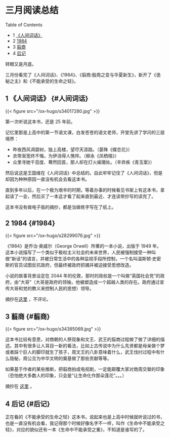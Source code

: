 # 三月阅读总结


<div class="ox-hugo-toc toc has-section-numbers">

<div class="heading">Table of Contents</div>

- <span class="section-num">1</span> [《人间词话》](#人间词话)
- <span class="section-num">2</span> [1984](#1984)
- <span class="section-num">3</span> [翦商](#翦商)
- <span class="section-num">4</span> [后记](#后记)

</div>
<!--endtoc-->

转眼又是月底。

三月份看完了《人间词话》、《1984》、《翦商:殷周之变与华夏新生》，新开了《诡秘之主》和《不能承受的生命之轻》。


## <span class="section-num">1</span> 《人间词话》 {#人间词话}

{{< figure src="/ox-hugo/s34017280.jpg" >}}

第一次听说这本书，还是 25 年前。

记忆里那是上高中的第一节语文课，白发苍苍的语文老师，开堂先讲了学问的三层境界：

-   昨夜西风凋碧树，独上高楼，望尽天涯路。（晏殊《蝶恋花》）
-   衣带渐宽终不悔，为伊消得人憔悴。（柳永《凤栖梧》）
-   众里寻她千百度、蓦然回首，那人却在灯火阑珊处。（辛弃疾《青玉案》）

然后说这是王国维在《人间词话》中总结的。自此牢牢记住了《人间词话》，但是却因为种种原因一直没有机会去看这本书。

直到多年以后，在一个极为艰辛的时期，等着办事的时候看见书架上有这本书，拿起读了一会，然后买了一本这才看了起来直到最近、才连读带抄写的读完了。

这本书没有做电子版的摘抄，都是当做练字写在了纸上。


## <span class="section-num">2</span> 1984 {#1984}

{{< figure src="/ox-hugo/s28299076.jpg" >}}

《1984》是乔治·奥威尔（George Orwell）所著的一本小说，出版于 1949 年。这本小说描写了一个类似于极权主义社会的未来世界，人民被强制接受一种叫做“新话”的语言，并被日常生活中的各种监视手段所控制，一个名叫温斯顿·史密斯的官员试图反抗政府，但最终被政府抓捕并被迫接受思想改造。

小说的故事背景设定在 2044 年的伦敦，那时的政权是一个叫做“英国社会党”的政府，由“大哥”（大哥是政府的领袖，他被塑造成一个超越人类的存在。政府通过宣传大哥和党的教义来控制人民的思想）领导。

摘抄在[这里](https://yangyingchao.github.io/%E7%AC%94%E8%AE%B01984%E5%8F%8D%E4%B9%8C%E6%89%98%E9%82%A6%E4%B8%89%E9%83%A8%E6%9B%B2-%E8%8B%B1-%E4%B9%94%E6%B2%BB%E5%A5%A5%E5%A8%81%E5%B0%94%E5%AD%99%E4%BB%B2%E6%97%AD/) ，不评论。


## <span class="section-num">3</span> 翦商 {#翦商}

{{< figure src="/ox-hugo/s34385069.jpg" >}}

这本书比较有意思，对商朝的人祭现象和文王、武王的翦商过程做了做了详细的描述。其中有很多让人耳目一新的看法，比如上古传说中为什么先贤都是母亲做个梦或者踩个巨人的脚印就生了孩子，周文王的八卦意味着什么，武王伐纣过程中有什么隐秘，周公旦为中华文明的奠基做了那些贡献等等。

如果基于作者的某些推断，把翦商拍成电视剧，一定能颠覆大家对商周交替的印象（恐怕绝大多数人的印象，只会是“让生命化作那朵莲花”。。。）

摘抄在 [这里](https://yangyingchao.github.io/%E7%AC%94%E8%AE%B0%E7%BF%A6%E5%95%86%E6%AE%B7%E5%91%A8%E4%B9%8B%E5%8F%98%E4%B8%8E%E5%8D%8E%E5%A4%8F%E6%96%B0%E7%94%9F-%E6%9D%8E%E7%A1%95/) 。


## <span class="section-num">4</span> 后记 {#后记}

正在看的《不能承受的生命之轻》这本书，说起来也是上高中时候就听说过的书，也是一直没有机会看，我记得那个时候好像名字不一样，叫作《生命中不能承受之轻》，对应的貌似还有一本《生命中不能承受之重》，不知道是谁写的了。


